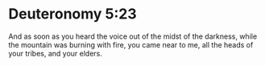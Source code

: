 # Deuteronomy 5:23

And as soon as you heard the voice out of the midst of the darkness, while the mountain was burning with fire, you came near to me, all the heads of your tribes, and your elders.
